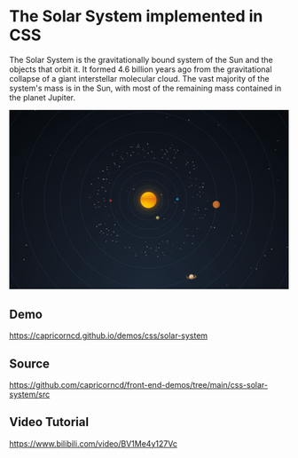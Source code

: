 # The Solar System implemented in CSS

The Solar System is the gravitationally bound system of the Sun and the objects that orbit it. It formed 4.6 billion years ago from the gravitational collapse of a giant interstellar molecular cloud. The vast majority of the system's mass is in the Sun, with most of the remaining mass contained in the planet Jupiter.

![The Solar System implemented in CSS](./screenshot.jpg)

## Demo

https://capricorncd.github.io/demos/css/solar-system

## Source

https://github.com/capricorncd/front-end-demos/tree/main/css-solar-system/src

## Video Tutorial

https://www.bilibili.com/video/BV1Me4y127Vc
